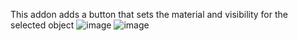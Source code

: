 This addon adds a button that sets the material and visibility for the selected object
![image](https://github.com/acup1/Emission-Material-Lamps/assets/68469692/669138b9-2861-49bc-a385-8a26c71435d6)
![image](https://github.com/acup1/Emission-Material-Lamps/assets/68469692/322b36c3-7c9d-4c39-aa0f-99d30becd865)
